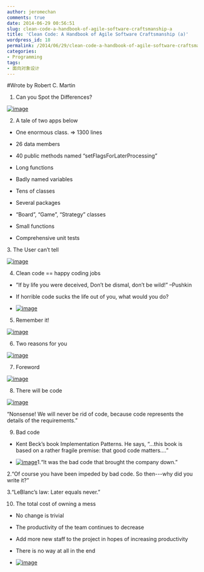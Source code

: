 ```yaml
---
author: jeromechan
comments: true
date: 2014-06-29 00:56:51
slug: clean-code-a-handbook-of-agile-software-craftsmanship-a
title: 'Clean Code: A Handbook of Agile Software Craftsmanship (a)'
wordpress_id: 18
permalink: /2014/06/29/clean-code-a-handbook-of-agile-software-craftsmanship-a/
categories:
- Programming
tags:
- 面向对象设计
---
```


#Wrote by Robert C. Martin

1. Can you Spot the Differences?

[![image](/images/2014-06-29-clean-code-a-handbook-of-agile-software-craftsmanship-a/image_thumb28.png)](/images/2014-06-29-clean-code-a-handbook-of-agile-software-craftsmanship-a/image28.png)

2. A tale of two apps below



	
  * One enormous class. => 1300 lines 

	
  * 26 data members 

	
  * 40 public methods named “setFlagsForLaterProcessing” 

	
  * Long functions 

	
  * Badly named variables 

	
  * Tens of classes 

	
  * Several packages 

	
  * “Board”, “Game”, “Strategy” classes 

	
  * Small functions 

	
  * Comprehensive unit tests 


<!-- more -->3. The User can’t tell

[![image](/images/2014-06-29-clean-code-a-handbook-of-agile-software-craftsmanship-a/image_thumb29.png)](/images/2014-06-29-clean-code-a-handbook-of-agile-software-craftsmanship-a/image29.png)

4. Clean code == happy coding jobs



	
  * ”If by life you were deceived, Don’t be dismal, don’t be wild!”
–Pushkin 

	
  * If horrible code sucks the life out of you, what would you do? 

	
  * [![image](/images/2014-06-29-clean-code-a-handbook-of-agile-software-craftsmanship-a/image_thumb30.png)](/images/2014-06-29-clean-code-a-handbook-of-agile-software-craftsmanship-a/image30.png)


5. Remember it!

[![image](/images/2014-06-29-clean-code-a-handbook-of-agile-software-craftsmanship-a/image_thumb31.png)](/images/2014-06-29-clean-code-a-handbook-of-agile-software-craftsmanship-a/image31.png)

6. Two reasons for you

[![image](/images/2014-06-29-clean-code-a-handbook-of-agile-software-craftsmanship-a/image_thumb32.png)](/images/2014-06-29-clean-code-a-handbook-of-agile-software-craftsmanship-a/image32.png)

7. Foreword

[![image](/images/2014-06-29-clean-code-a-handbook-of-agile-software-craftsmanship-a/image_thumb33.png)](/images/2014-06-29-clean-code-a-handbook-of-agile-software-craftsmanship-a/image33.png)

8. There will be code

[![image](/images/2014-06-29-clean-code-a-handbook-of-agile-software-craftsmanship-a/image_thumb34.png)](/images/2014-06-29-clean-code-a-handbook-of-agile-software-craftsmanship-a/image34.png)

“Nonsense! We will never be rid of code, because code represents the details of the requirements.”

9. Bad code



	
  * Kent Beck’s book Implementation Patterns. He says, “…this book is based on a rather fragile premise: that good code matters….” 

	
  * [![image](/images/2014-06-29-clean-code-a-handbook-of-agile-software-craftsmanship-a/image_thumb35.png)](/images/2014-06-29-clean-code-a-handbook-of-agile-software-craftsmanship-a/image35.png)1.“It was the bad code that brought the company down.”

2.“Of course you have been impeded by bad code. So then---why did you write it?”

3.“LeBlanc’s law: Later equals never.”


10. The total cost of owning a mess



	
  * No change is trivial 

	
  * The productivity of the team continues to decrease 

	
  * Add more new staff to the project in hopes of increasing productivity 

	
  * There is no way at all in the end 

	
  * [![image](/images/2014-06-29-clean-code-a-handbook-of-agile-software-craftsmanship-a/image_thumb36.png)](/images/2014-06-29-clean-code-a-handbook-of-agile-software-craftsmanship-a/image36.png)


 






